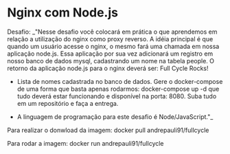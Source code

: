 # Nginx com Node.js

Desafio:
_"Nesse desafio você colocará em prática o que aprendemos em relação a utilização do nginx como proxy reverso. A idéia principal é que quando um usuário acesse o nginx, o mesmo fará uma chamada em nossa aplicação node.js. Essa aplicação por sua vez adicionará um registro em nosso banco de dados mysql, cadastrando um nome na tabela people.
O retorno da aplicação node.js para o nginx deverá ser:
Full Cycle Rocks!
- Lista de nomes cadastrada no banco de dados.
Gere o docker-compose de uma forma que basta apenas rodarmos: docker-compose up -d que tudo deverá estar funcionando e disponível na porta: 8080.
Suba tudo em um repositório e faça a entrega.
* A linguagem de programação para este desafio é Node/JavaScript."_


Para realizar o donwload da imagem:
docker pull andrepauli91/fullcycle

Para rodar a imagem:
docker run andrepauli91/fullcycle
